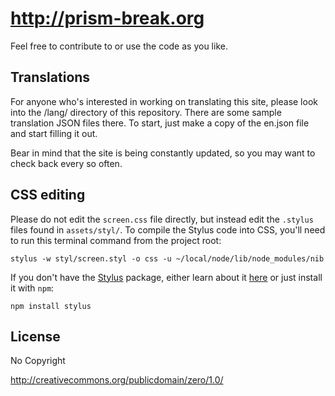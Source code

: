 # http://prism-break.org

Feel free to contribute to or use the code as you like.

## Translations

For anyone who's interested in working on translating this site, please look into the /lang/ directory of this repository. There are some sample translation JSON files there. To start, just make a copy of the en.json file and start filling it out.

Bear in mind that the site is being constantly updated, so you may want to check back every so often.

## CSS editing

Please do not edit the `screen.css` file directly, but instead edit the `.stylus` files found in `assets/styl/`. To compile the Stylus code into CSS, you'll need to run this terminal command from the project root:

    stylus -w styl/screen.styl -o css -u ~/local/node/lib/node_modules/nib

If you don't have the [Stylus](http://learnboost.github.io/stylus/) package, either learn about it [here](http://learnboost.github.io/stylus/) or just install it with `npm`:

    npm install stylus

## License

No Copyright

http://creativecommons.org/publicdomain/zero/1.0/
